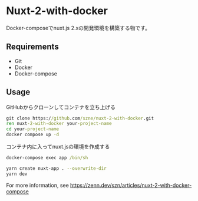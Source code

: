 # Nuxt-2-with-docker

Docker-composeでnuxt.js 2.xの開発環境を構築する物です。

## Requirements

- Git
- Docker
- Docker-compose

## Usage

GitHubからクローンしてコンテナを立ち上げる

```cmd
git clone https://github.com/szne/nuxt-2-with-docker.git
ren nuxt-2-with-docker your-project-name
cd your-project-name
docker compose up -d
```

コンテナ内に入ってnuxt.jsの環境を作成する

```cmd
docker-compose exec app /bin/sh
```

```sh
yarn create nuxt-app . --overwrite-dir
yarn dev
```

For more information, see <https://zenn.dev/szn/articles/nuxt-2-with-docker-compose>
